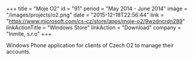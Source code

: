 +++
title = "Moje O2"
id = "91"
period = "May 2014 - June 2014"
image = "/images/projects/o2.png"
date = "2015-12-18T22:56:44"
link = "https://www.microsoft.com/cs-cz/store/apps/moje-o2/9wzdncrdn289"
linkActionTitle = "Windows Store"
linkAction = "Download"
company = "Inmite, s.r.o"
+++

Windows Phone application for clients of Czech O2 to manage their accounts. 
